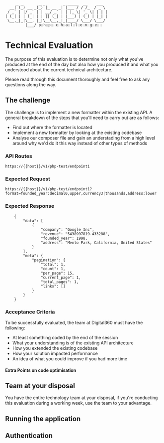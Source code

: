          _ _       _ _        _ _____  __    ___  
      __| (_) __ _(_) |_ __ _| |___ / / /_  / _ \ 
     / _` | |/ _` | | __/ _` | | |_ \| '_ \| | | |
    | (_| | | (_| | | || (_| | |___) | (_) | |_| |
     \__,_|_|\__, |_|\__\__,_|_|____/ \___/ \___/ 
             |___/ p𐧻h𐧻p𐧻𐧻c𐧻h𐧻a𐧻l𐧻l𐧻e𐧻n𐧻g𐧻e𐧻𐧻              

# Technical Evaluation
The purpose of this evaluation is to determine not only
what you've produced at the end of the day but also how
you produced it and what you understood about the current
technical architecture.

Please read through this document thoroughly and feel free
to ask any questions along the way.

## The challenge
The challenge is to implement a new formatter within the existing
API. A general breakdown of the steps that you'll need to carry
out are as follows:

- Find out where the formatter is located
- Implement a new formatter by looking at the existing codebase
- Analyse our composer file and gain an understading from a high level
around why we'd do it this way instead of other types of methods

### API Routes
```
https://{{host}}/v1/php-test/endpoint1
```

### Expected Request
```
https://{{host}}/v1/php-test/endpoint1?format=founded_year:decimal0,upper,currency3|thousands,address:lower
```

### Expected Response

```
	{
		"data": [
			{
				"company": "Google Inc",
				"revenue": "5438997819.433288",
				"founded_year": 1998,
				"address": "Menlo Park, California, United States"
			}
		],
		"meta": {
			"pagination": {
				"total": 1,
				"count": 1,
				"per_page": 15,
				"current_page": 1,
				"total_pages": 1,
				"links": []
			}
		}
	}
```	

### Acceptance Criteria
To be successfully evaluated, the team at Digital360 must
have the following:

- At least something coded by the end of the session
- What your understanding is of the existing API architecture
- How you extended the existing codebase
- How your solution impacted performance
- An idea of what you could improve if you had more time

#### Extra Points on code optimisation

## Team at your disposal
You have the entire technology team at your disposal, if
you're conducting this evaluation during a working week, use
the team to your advantage.

## Running the application

## Authentication